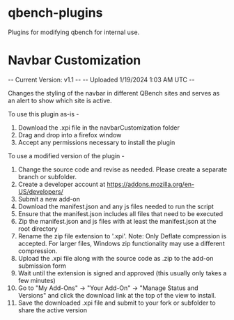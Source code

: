 # qbench-plugins
Plugins for modifying qbench for internal use.


# Navbar Customization
-- Current Version: v1.1 -- 
-- Uploaded 1/19/2024 1:03 AM UTC --

Changes the styling of the navbar in different QBench sites and serves as an alert to show which site is active.

To use this plugin as-is - 
1) Download the .xpi file in the navbarCustomization folder
2) Drag and drop into a firefox window
3) Accept any permissions necessary to install the plugin

To use a modified version of the plugin -
1) Change the source code and revise as needed. Please create a separate branch or subfolder.
2) Create a developer account at https://addons.mozilla.org/en-US/developers/
3) Submit a new add-on
4) Download the manifest.json and any js files needed to run the script
5) Ensure that the manifest.json includes all files that need to be executed
6) Zip the manifest.json and js files with at least the manifest.json at the root directory
7) Rename the zip file extension to '.xpi'. Note: Only Deflate compression is accepted. For larger files, Windows zip functionality may use a different compression.
8) Upload the .xpi file along with the source code as .zip to the add-on submission form
9) Wait until the extension is signed and approved (this usually only takes a few minutes)
10) Go to "My Add-Ons" -> "Your Add-On" -> "Manage Status and Versions" and click the download link at the top of the view to install.
11) Save the downloaded .xpi file and submit to your fork or subfolder to share the active version
